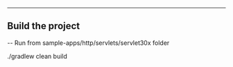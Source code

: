 
--------------------------------------
Build the project 
--------------------------------------

-- Run from sample-apps/http/servlets/servlet30x folder

./gradlew clean build
